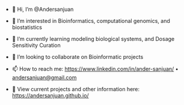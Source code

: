 - 👋 Hi, I’m @Andersanjuan

- 👀 I’m interested in Bioinformatics, computational genomics, and biostatistics
- 🌱 I’m currently learning modeling biological systems, and Dosage Sensitivity Curation
- 💞️ I’m looking to collaborate on Bioinformatic projects

- 📫 How to reach me: https://www.linkedin.com/in/ander-sanjuan/ • andersanjuan@gmail.com

- 💼 View current projects and other information here: https://andersanjuan.github.io/

<!---
Andersanjuan/Andersanjuan is a ✨ special ✨ repository because its `README.md` (this file) appears on your GitHub profile.
You can click the Preview link to take a look at your changes.
--->
